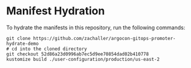 # Manifest Hydration

To hydrate the manifests in this repository, run the following commands:

```shell
git clone https://github.com/zachaller/argocon-gitops-promoter-hydrate-demo
# cd into the cloned directory
git checkout 52d86a23d0996ab7ec5d9ee70854dad02b410778
kustomize build ./user-configuration/production/us-east-2
```
